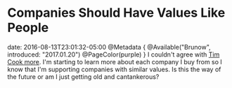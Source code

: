 # Companies Should Have Values Like People
date: 2016-08-13T23:01:32-05:00
@Metadata {
  @Available("Brunow", introduced: "2017.01.20")
  @PageColor(purple)
}
I couldn't agree with [Tim Cook more](http://www.fastcompany.com/3062595/tim-cooks-apple/tim-cook-on-why-apple-still-matters). I'm starting to learn more about each company I buy from so I know that I'm supporting companies with similar values. Is this the way of the future or am I just getting old and cantankerous?

